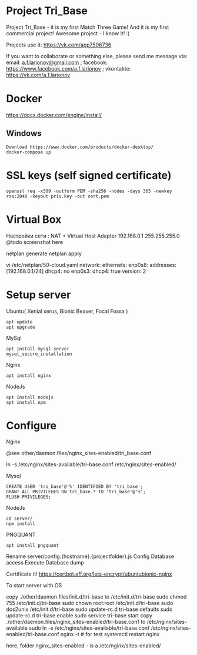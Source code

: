 # Project Tri_Base 

Project Tri_Base - it is my first Match Three Game!
And it is my first commercial project!
Awesome project - I know it! :)

Projects use it:
 https://vk.com/app7506736

If you want to collaborate or something else, please send me message via:
email: a.f.larionov@gmail.com ;
facebook: https://www.facebook.com/a.f.larionov ;
vkontakte: https://vk.com/a.f.larionov

# Docker

https://docs.docker.com/engine/install/

## Windows

    Download https://www.docker.com/products/docker-desktop/
    docker-compose up


# SSL keys (self signed certificate)
    
    openssl req -x509 -outform PEM -sha256 -nodes -days 365 -newkey rsa:2048 -keyout priv.key -out cert.pem


# Virtual Box 

 Настройки сети : NAT + Virtual Host Adapter 
 192.168.0.1 255.255.255.0
 @todo screenshot here

 netplan generate
 netplan apply
 
 vi /etc/netplan/50-cloud.yaml
 network:
    ethernets:
        enp0s8:
            addresses: [192.168.0.1/24]
            dhcp4: no
        enp0s3:
            dhcp4: true
     version: 2

# Setup server

Ubuntu( Xenial xerus, Bionic Beaver, Focal Fossa )

    apt update
    apt upgrade
    
MySql

    apt install mysql-server
    mysql_secure_installation
    
Nginx

    apt install nginx
        
NodeJs

    apt install nodejs
    apt install npm

# Configure
Nginx
 
 @see other/daemon.files/nginx_sites-enabled/tri_base.conf
 
 ln -s /etc/nginx/sites-available/tri-base.conf /etc/nginx/sites-enabled/
 
Mysql

    CREATE USER 'tri_base'@'%' IDENTIFIED BY 'tri_base';
    GRANT ALL PRIVILEGES ON tri_base.* TO 'tri_base'@'%';
    FLUSH PRIVILEGES;

NodeJs

    cd server/
    npm install
    
PNGQUANT

    apt install pngquant
    
Rename server/config.{hostname}.{projectfolder}.js
Config Database access
Execute Database dump

Certificate it!
https://certbot.eff.org/lets-encrypt/ubuntubionic-nginx

To start server with OS

copy ./other/daemon.files/init.d/tri-base to /etc/init.d/tri-base
sudo chmod 755 /etc/init.d/tri-base
sudo chown root:root /etc/init.d/tri-base
sudo dos2unix /etc/init.d/tri-base
sudo update-rc.d tri-base defaults
sudo update-rc.d tri-base enable
sudo service tri-base start
copy ./other/daemon.files/nginx_sites-enabled/tri-base.conf to /etc/nginx/sites-available
sudo ln -s /etc/nginx/sites-available/tri-base.conf /etc/nginx/sites-enabled/tri-base.conf
nginx -t # for test
systemctl restart nginx

here, folder nginx_sites-enabled - is a /etc/nginx/sites-enabled/
